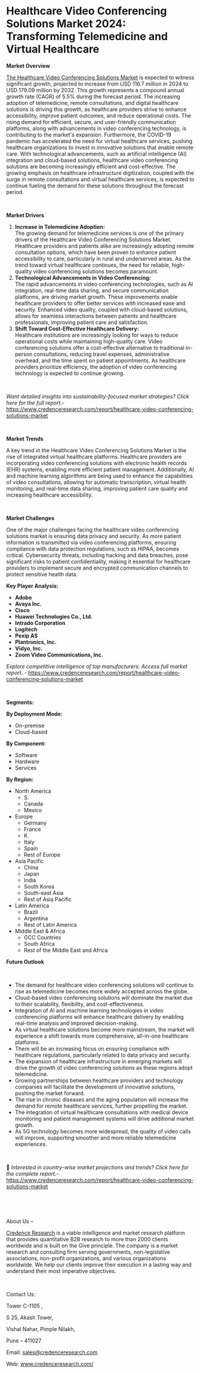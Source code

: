 #  Healthcare Video Conferencing Solutions Market 2024: Transforming Telemedicine and Virtual Healthcare


<p><strong>Market Overview</strong></p>
<p><a href="https://www.credenceresearch.com/report/healthcare-video-conferencing-solutions-market">The Healthcare Video Conferencing Solutions Market</a> is expected to witness significant growth, projected to increase from USD 116.7 million in 2024 to USD 179.09 million by 2032. This growth represents a compound annual growth rate (CAGR) of 5.5% during the forecast period. The increasing adoption of telemedicine, remote consultations, and digital healthcare solutions is driving this growth, as healthcare providers strive to enhance accessibility, improve patient outcomes, and reduce operational costs. The rising demand for efficient, secure, and user-friendly communication platforms, along with advancements in video conferencing technology, is contributing to the market's expansion. Furthermore, the COVID-19 pandemic has accelerated the need for virtual healthcare services, pushing healthcare organizations to invest in innovative solutions that enable remote care. With technological advancements, such as artificial intelligence (AI) integration and cloud-based solutions, healthcare video conferencing solutions are becoming increasingly efficient and cost-effective. The growing emphasis on healthcare infrastructure digitization, coupled with the surge in remote consultations and virtual healthcare services, is expected to continue fueling the demand for these solutions throughout the forecast period.</p>
<p><strong>&nbsp;</strong></p>
<p><strong>Market Drivers</strong></p>
<ol>
<li><strong>Increase in Telemedicine Adoption:</strong><br /> The growing demand for telemedicine services is one of the primary drivers of the Healthcare Video Conferencing Solutions Market. Healthcare providers and patients alike are increasingly adopting remote consultation options, which have been proven to enhance patient accessibility to care, particularly in rural and underserved areas. As the trend toward virtual healthcare continues, the need for reliable, high-quality video conferencing solutions becomes paramount.</li>
<li><strong>Technological Advancements in Video Conferencing:</strong><br /> The rapid advancements in video conferencing technologies, such as AI integration, real-time data sharing, and secure communication platforms, are driving market growth. These improvements enable healthcare providers to offer better services with increased ease and security. Enhanced video quality, coupled with cloud-based solutions, allows for seamless interactions between patients and healthcare professionals, improving patient care and satisfaction.</li>
<li><strong>Shift Toward Cost-Effective Healthcare Delivery:</strong><br /> Healthcare institutions are increasingly looking for ways to reduce operational costs while maintaining high-quality care. Video conferencing solutions offer a cost-effective alternative to traditional in-person consultations, reducing travel expenses, administrative overhead, and the time spent on patient appointments. As healthcare providers prioritize efficiency, the adoption of video conferencing technology is expected to continue growing.</li>
</ol>
<p><strong>&nbsp;</strong></p>
<p><em>Want detailed insights into sustainability-focused market strategies? Click here for the full report.- </em><a href="https://www.credenceresearch.com/report/healthcare-video-conferencing-solutions-market">https://www.credenceresearch.com/report/healthcare-video-conferencing-solutions-market</a></p>
<p>&nbsp;</p>
<p><strong>Market Trends</strong></p>
<p>A key trend in the Healthcare Video Conferencing Solutions Market is the rise of integrated virtual healthcare platforms. Healthcare providers are incorporating video conferencing solutions with electronic health records (EHR) systems, enabling more efficient patient management. Additionally, AI and machine learning algorithms are being used to enhance the capabilities of video consultations, allowing for automatic transcription, virtual health monitoring, and real-time data sharing, improving patient care quality and increasing healthcare accessibility.</p>
<p>&nbsp;</p>
<p><strong>Market Challenges</strong></p>
<p>One of the major challenges facing the healthcare video conferencing solutions market is ensuring data privacy and security. As more patient information is transmitted via video conferencing platforms, ensuring compliance with data protection regulations, such as HIPAA, becomes critical. Cybersecurity threats, including hacking and data breaches, pose significant risks to patient confidentiality, making it essential for healthcare providers to implement secure and encrypted communication channels to protect sensitive health data.</p>
<p><strong>Key Player Analysis:</strong></p>
<ul>
<li><strong>Adobe</strong></li>
<li><strong>Avaya Inc.</strong></li>
<li><strong>Cisco</strong></li>
<li><strong>Huawei Technologies Co., Ltd.</strong></li>
<li><strong>Intrado Corporation</strong></li>
<li><strong>Logitech</strong></li>
<li><strong>Pexip AS</strong></li>
<li><strong>Plantronics, Inc.</strong></li>
<li><strong>Vidyo, Inc.</strong></li>
<li><strong>Zoom Video Communications, Inc.</strong></li>
</ul>
<p><em>Explore competitive intelligence of top manufacturers: Access full market report. - </em><a href="https://www.credenceresearch.com/report/healthcare-video-conferencing-solutions-market">https://www.credenceresearch.com/report/healthcare-video-conferencing-solutions-market</a></p>
<p>&nbsp;</p>
<p><strong>Segments:</strong></p>
<p><strong>By Deployment Mode:</strong></p>
<ul>
<li>On-premise</li>
<li>Cloud-based</li>
</ul>
<p><strong>By Component:</strong></p>
<ul>
<li>Software</li>
<li>Hardware</li>
<li>Services</li>
</ul>
<p><strong>By Region:</strong></p>
<ul>
<li>North America
<ul>
<li>S.</li>
<li>Canada</li>
<li>Mexico</li>
</ul>
</li>
<li>Europe
<ul>
<li>Germany</li>
<li>France</li>
<li>K.</li>
<li>Italy</li>
<li>Spain</li>
<li>Rest of Europe</li>
</ul>
</li>
<li>Asia Pacific
<ul>
<li>China</li>
<li>Japan</li>
<li>India</li>
<li>South Korea</li>
<li>South-east Asia</li>
<li>Rest of Asia Pacific</li>
</ul>
</li>
<li>Latin America
<ul>
<li>Brazil</li>
<li>Argentina</li>
<li>Rest of Latin America</li>
</ul>
</li>
<li>Middle East &amp; Africa
<ul>
<li>GCC Countries</li>
<li>South Africa</li>
<li>Rest of the Middle East and Africa</li>
</ul>
</li>
</ul>
<p><strong>Future Outlook </strong></p>
<p>&nbsp;</p>
<ul>
<li>The demand for healthcare video conferencing solutions will continue to rise as telemedicine becomes more widely accepted across the globe.</li>
<li>Cloud-based video conferencing solutions will dominate the market due to their scalability, flexibility, and cost-effectiveness.</li>
<li>Integration of AI and machine learning technologies in video conferencing platforms will enhance healthcare delivery by enabling real-time analysis and improved decision-making.</li>
<li>As virtual healthcare solutions become more mainstream, the market will experience a shift towards more comprehensive, all-in-one healthcare platforms.</li>
<li>There will be an increasing focus on ensuring compliance with healthcare regulations, particularly related to data privacy and security.</li>
<li>The expansion of healthcare infrastructure in emerging markets will drive the growth of video conferencing solutions as these regions adopt telemedicine.</li>
<li>Growing partnerships between healthcare providers and technology companies will facilitate the development of innovative solutions, pushing the market forward.</li>
<li>The rise in chronic diseases and the aging population will increase the demand for remote healthcare services, further propelling the market.</li>
<li>The integration of virtual healthcare consultations with medical device monitoring and patient management systems will drive additional market growth.</li>
<li>As 5G technology becomes more widespread, the quality of video calls will improve, supporting smoother and more reliable telemedicine experiences.</li>
</ul>
<p>&nbsp;</p>
<p>📌 <em>Interested in country-wise market projections and trends? Click here for the complete report.- </em><a href="https://www.credenceresearch.com/report/healthcare-video-conferencing-solutions-market">https://www.credenceresearch.com/report/healthcare-video-conferencing-solutions-market</a></p>
<p>&nbsp;</p>
<p>&nbsp;</p>
<p>About Us &ndash;</p>
<p><a href="https://www.credenceresearch.com/">Credence Research</a> is a viable intelligence and market research platform that provides quantitative B2B research to more than 2000 clients worldwide and is built on the Give principle. The company is a market research and consulting firm serving governments, non-legislative associations, non-profit organizations, and various organizations worldwide. We help our clients improve their execution in a lasting way and understand their most imperative objectives.</p>
<p>&nbsp;</p>
<p>Contact Us:</p>
<p>Tower C-1105 ,</p>
<p>S 25, Akash Tower,</p>
<p>Vishal Nahar, Pimple Nilakh,</p>
<p>Pune &ndash; 411027</p>
<p>Email: <a href="mailto:sales@credenceresearch.com">sales@credenceresearch.com</a></p>
<p>Web: <a href="http://www.credenceresearch.com/">www.credenceresearch.com/</a></p>
